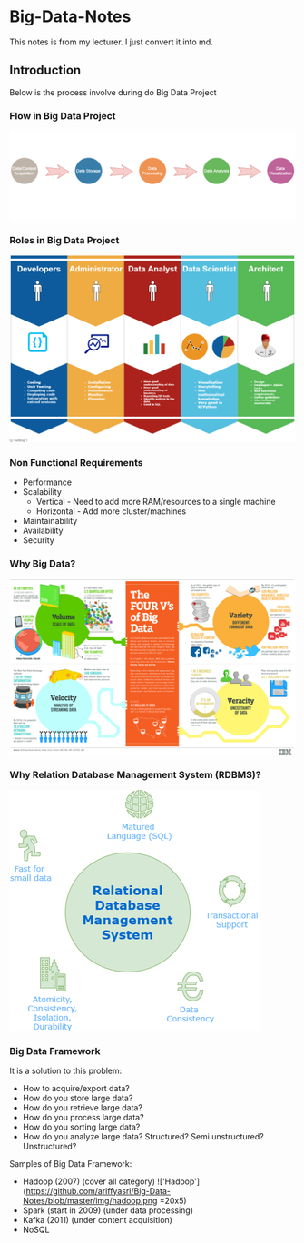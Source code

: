 # Big-Data-Notes

This notes is from my lecturer. I just convert it into md.

## Introduction

Below is the process involve during do Big Data Project

### Flow in Big Data Project

![Big Data Flow](https://github.com/ariffyasri/Big-Data-Notes/blob/master/img/data-flow.png)

### Roles in Big Data Project

![Roles Big Data](https://github.com/ariffyasri/Big-Data-Notes/blob/master/img/roles-big-data.png)

### Non Functional Requirements

- Performance
- Scalability
  -  Vertical  - Need to add more RAM/resources to a single machine
  -  Horizontal - Add more cluster/machines
- Maintainability
- Availability
- Security

### Why Big Data?

!['4Vs of Big Data'](https://github.com/ariffyasri/Big-Data-Notes/blob/master/img/4-Vs-of-big-data.jpg)

### Why Relation Database Management System (RDBMS)?

!['RDBMS'](https://github.com/ariffyasri/Big-Data-Notes/blob/master/img/rdbms.png)

### Big Data Framework

It is a solution to this problem:

- How to acquire/export data?
- How do you store large data?
- How do you retrieve large data?
- How do you process large data?
- How do you sorting large data?
- How do you analyze large data? Structured? Semi unstructured? Unstructured?

Samples of Big Data Framework:

- Hadoop (2007) (cover all category) !['Hadoop'](https://github.com/ariffyasri/Big-Data-Notes/blob/master/img/hadoop.png =20x5)
- Spark (start in 2009) (under data processing)
- Kafka (2011) (under content acquisition)
- NoSQL



